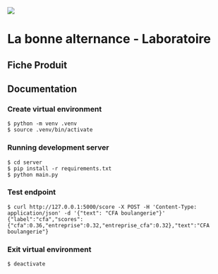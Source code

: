 ![](https://avatars1.githubusercontent.com/u/63645182?s=200&v=4)

# La bonne alternance - Laboratoire

## Fiche Produit

## Documentation


### Create virtual environment
```shell
$ python -m venv .venv
$ source .venv/bin/activate
```
### Running development server
```shell
$ cd server
$ pip install -r requirements.txt
$ python main.py
```

### Test endpoint
```shell
$ curl http://127.0.0.1:5000/score -X POST -H 'Content-Type: application/json' -d '{"text": "CFA boulangerie"}'
{"label":"cfa","scores":{"cfa":0.36,"entreprise":0.32,"entreprise_cfa":0.32},"text":"CFA boulangerie"}
```

### Exit virtual environment
```shell
$ deactivate
```



